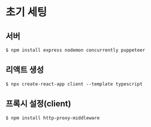 # 초기 세팅

## 서버
```
$ npm install express nodemon concurrently puppeteer 
```

## 리액트 생성
```
$ npx create-react-app client --template typescript
```

## 프록시 설정(client)
```
$ npm install http-proxy-middleware
```
